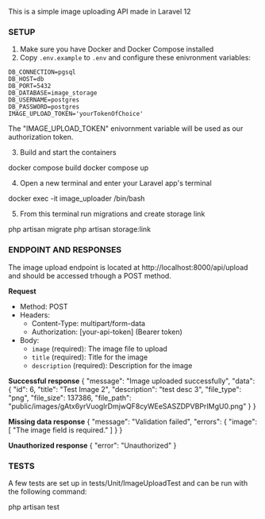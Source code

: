 This is a simple image uploading API made in Laravel 12

### SETUP
1. Make sure you have Docker and Docker Compose installed
2. Copy `.env.example` to `.env` and configure these enivronment variables:

```
DB_CONNECTION=pgsql
DB_HOST=db
DB_PORT=5432
DB_DATABASE=image_storage
DB_USERNAME=postgres
DB_PASSWORD=postgres
IMAGE_UPLOAD_TOKEN='yourTokenOfChoice'
```

The "IMAGE_UPLOAD_TOKEN" enivornment variable will be used as our authorization token.

3. Build and start the containers

docker compose build
docker compose up

4. Open a new terminal and enter your Laravel app's terminal

docker exec -it image_uploader /bin/bash

5. From this terminal run migrations and create storage link

php artisan migrate
php artisan storage:link




### ENDPOINT AND RESPONSES

The image upload endpoint is located at http://localhost:8000/api/upload and should be accessed trhough a POST method.

**Request**
- Method: POST
- Headers:
  - Content-Type: multipart/form-data
  - Authorization: [your-api-token] (Bearer token)
- Body:
  - `image` (required): The image file to upload
  - `title` (required): Title for the image
  - `description` (required): Description for the image

**Successful response**
{
    "message": "Image uploaded successfully",
    "data": {
        "id": 6,
        "title": "Test Image 2",
        "description": "test desc 3",
        "file_type": "png",
        "file_size": 137386,
        "file_path": "public/images/gAtx6yrVuoglrDmjwQF8cyWEeSASZDPVBPrIMgU0.png"
    }
}

**Missing data response**
{
    "message": "Validation failed",
    "errors": {
        "image": [
            "The image field is required."
        ]
    }
}

**Unauthorized response**
{
    "error": "Unauthorized"
}


### TESTS

A few tests are set up in tests/Unit/ImageUploadTest and can be run with the following command:

php artisan test

